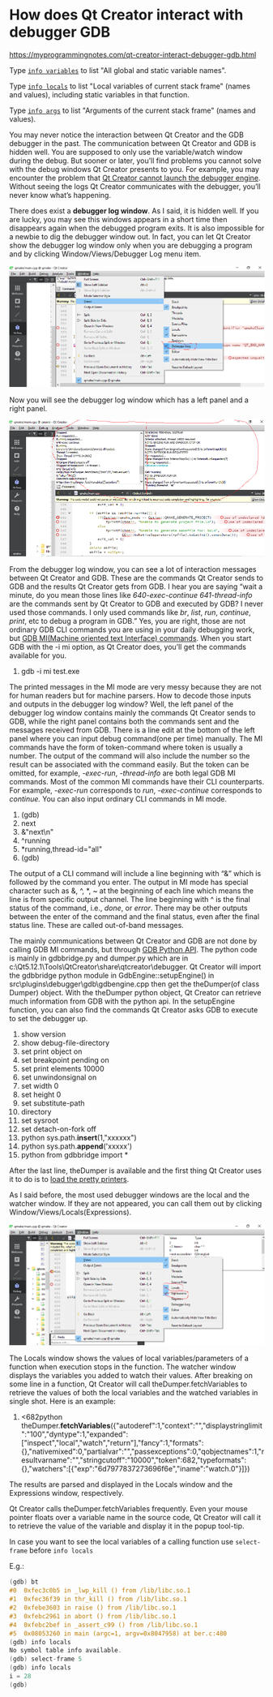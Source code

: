 # How does Qt Creator interact with debugger GDB

https://myprogrammingnotes.com/qt-creator-interact-debugger-gdb.html

Type [`info variables`](http://sourceware.org/gdb/current/onlinedocs/gdb/Symbols.html#index-info-variables-918) to list "All global and static variable names".

Type [`info locals`](http://sourceware.org/gdb/current/onlinedocs/gdb/Frame-Info.html#index-info-locals-435) to list "Local variables of current stack frame" (names and values), including static variables in that function.

Type [`info args`](https://sourceware.org/gdb/current/onlinedocs/gdb/Frame-Info.html#index-info-args) to list "Arguments of the current stack frame" (names and values).

You may never notice the interaction between Qt Creator and the GDB debugger in the past. The communication between Qt Creator and GDB is hidden well. You are supposed to only use the variable/watch window during the debug. But sooner or later, you’ll find problems you cannot solve with the debug windows Qt Creator presents to you. For example, you may encounter the problem that [Qt Creator cannot launch the debugger engine](https://myprogrammingnotes.com/unexpected-cdb-exit-cdb-process-terminated.html). Without seeing the logs Qt Creator communicates with the debugger, you’ll never know what’s happening.

There does exist a **debugger log window**. As I said, it is hidden well. If you are lucky, you may see this windows appears in a short time then disappears again when the debugged program exits. It is also impossible for a newbie to dig the debugger window out. In fact, you can let Qt Creator show the debugger log window only when you are debugging a program and by clicking Window/Views/Debugger Log menu item.

![img](img_5e495a08c4e54.png)

Now you will see the debugger log window which has a left panel and a right panel.

![img](img_5e495b43c1f44.png)

From the debugger log window, you can see a lot of interaction messages between Qt Creator and GDB. These are the commands Qt Creator sends to GDB and the results Qt Creator gets from GDB. I hear you are saying “wait a minute, do you mean those lines like *640-exec-continue* *641-thread-info* are the commands sent by Qt Creator to GDB and executed by GDB? I never used those commands. I only used commands like *br*, *list*, *run*, *continue*, *print*, etc to debug a program in GDB.” Yes, you are right, those are not ordinary GDB CLI commands you are using in your daily debugging work, but [GDB MI(Machine oriented text Interface) commands](https://sourceware.org/gdb/onlinedocs/gdb/GDB_002fMI.html). When you start GDB with the -i mi option, as Qt Creator does, you’ll get the commands available for you.

1. gdb -i mi test.exe

The printed messages in the MI mode are very messy because they are not for human readers but for machine parsers. How to decode those inputs and outputs in the debugger log window? Well, the left panel of the debugger log window contains mainly the commands Qt Creator sends to GDB, while the right panel contains both the commands sent and the messages received from GDB. There is a line edit at the bottom of the left panel where you can input debug command(one per time) manually. The MI commands have the form of token-command where token is usually a number. The output of the command will also include the number so the result can be associated with the command easily. But the token can be omitted, for example, *-exec-run*, *-thread-info* are both legal GDB MI commands. Most of the common MI commands have their CLI counterparts. For example, *-exec-run* corresponds to *run*, *-exec-continue* corresponds to *continue.* You can also input ordinary CLI commands in MI mode.

1. (gdb)
2. next
3. &"next\n"
4. ^running
5. *running,thread-id="all"
6. (gdb)

The output of a CLI command will include a line beginning with “&” which is followed by the command you enter. The output in MI mode has special character such as &, ^, *, ~ at the beginning of each line which means the line is from specific output channel. The line beginning with ^ is the final status of the command, i.e., *done*, or *error*. There may be other outputs between the enter of the command and the final status, even after the final status line. These are called out-of-band messages.

The mainly communications between Qt Creator and GDB are not done by calling GDB MI commands, but through [GDB Python API](https://sourceware.org/gdb/onlinedocs/gdb/Python-API.html). The python code is mainly in gdbbridge.py and dumper.py which are in c:\Qt5.12.1\Tools\QtCreator\share\qtcreator\debugger\. Qt Creator will import the gdbbridge python module in GdbEngine::setupEngine() in src\plugins\debugger\gdb\gdbengine.cpp then get the theDumper(of class Dumper) object. With the theDumper python object, Qt Creator can retrieve much information from GDB with the python api. In the setupEngine function, you can also find the commands Qt Creator asks GDB to execute to set the debugger up.

1. show version
2. show debug-file-directory
3. set print object on
4. set breakpoint pending on
5. set print elements 10000
6. set unwindonsignal on
7. set width 0
8. set height 0
9. set substitute-path
10. directory 
11. set sysroot 
12. set detach-on-fork off
13. python sys.path.**insert**(1,"xxxxxx")
14. python sys.path.**append**('xxxxx')
15. python from gdbbridge import *

After the last line, theDumper is available and the first thing Qt Creator uses it to do is to [load the pretty printers](https://myprogrammingnotes.com/qt-pretty-printers.html).

As I said before, the most used debugger windows are the local and the watcher window. If they are not appeared, you can call them out by clicking Window/Views/Locals(Expressions).

![img](img_5e496e7ccba40.png)

The Locals window shows the values of local variables/parameters of a function when execution stops in the function. The watcher window displays the variables you added to watch their values. After breaking on some line in a function, Qt Creator will call theDumper.fetchVariables to retrieve the values of both the local variables and the watched variables in single shot. Here is an example:

1. <682python theDumper.**fetchVariables**({"autoderef":1,"context":"","displaystringlimit":"100","dyntype":1,"expanded":["inspect","local","watch","return"],"fancy":1,"formats":{},"nativemixed":0,"partialvar":"","passexceptions":0,"qobjectnames":1,"resultvarname":"","stringcutoff":"10000","token":682,"typeformats":{},"watchers":[{"exp":"6d7977837273696f6e","iname":"watch.0"}]})

The results are parsed and displayed in the Locals window and the Expressions window, respectively.

Qt Creator calls theDumper.fetchVariables frequently. Even your mouse pointer floats over a variable name in the source code, Qt Creator will call it to retrieve the value of the variable and display it in the popup tool-tip.

In case you want to see the local variables of a calling function use `select-frame` before `info locals`

E.g.:

```c
(gdb) bt
#0  0xfec3c0b5 in _lwp_kill () from /lib/libc.so.1
#1  0xfec36f39 in thr_kill () from /lib/libc.so.1
#2  0xfebe3603 in raise () from /lib/libc.so.1
#3  0xfebc2961 in abort () from /lib/libc.so.1
#4  0xfebc2bef in _assert_c99 () from /lib/libc.so.1
#5  0x08053260 in main (argc=1, argv=0x8047958) at ber.c:480
(gdb) info locals
No symbol table info available.
(gdb) select-frame 5
(gdb) info locals
i = 28
(gdb) 
```